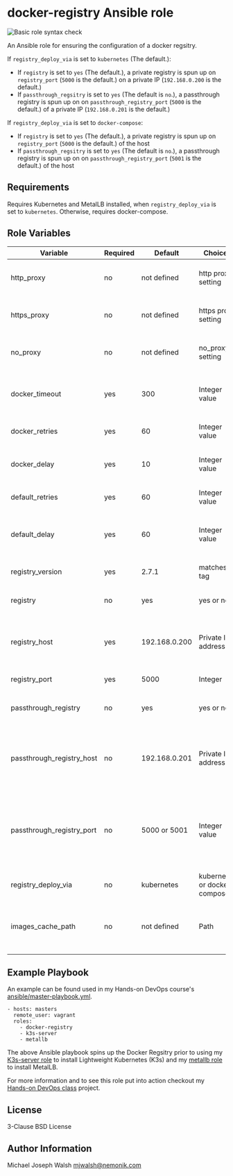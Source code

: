# docker-registry Ansible role

![Basic role syntax check](https://github.com/nemonik/docker-registry-role/workflows/Basic%20role%20syntax%20check/badge.svg)

An Ansible role for ensuring the configuration of a docker regsitry.  

If `registry_deploy_via` is set to `kubernetes` (The default.):
- If `registry` is set to `yes` (The default.), a private registry is spun up on `registry_port` (`5000` is the default.) on a private IP (`192.168.0.200` is the default.)
- If `passthrough_regsitry` is set to `yes` (The default is `no`.), a passthrough registry is spun up on on `passthrough_registry_port` (`5000` is the default.) of a private IP (`192.168.0.201` is the default.)

If `registry_deploy_via` is set to `docker-compose`:
- If `registry` is set to `yes` (The default.), a private registry is spun up on `registry_port` (`5000` is the default.) of the host
- If `passthrough_regsitry` is set to `yes` (The default is `no`.), a passthrough registry is spun up on on `passthrough_registry_port` (`5001` is the default.) of the host

## Requirements

Requires Kubernetes and MetalLB installed, when `registry_deploy_via` is set to `kubernetes`.  Otherwise, requires docker-compose.

## Role Variables

| Variable                  | Required | Default               | Choices                      | Comments                                                                                   |
|---------------------------|----------|-----------------------|------------------------------|--------------------------------------------------------------------------------------------|
| http_proxy                | no       | not defined           | http proxy setting           | Patches registry image for http_proxy                                                      |
| https_proxy               | no       | not defined           | https proxy setting          | Patches registry image for https_proxy                                                     |
| no_proxy                  | no       | not defined           | no_proxy setting             | Patches registry image for no_proxy                                                        |
| docker_timeout            | yes      | 300                   | Integer value                | Number of seconds before docker pull timeout                                               |
| docker_retries            | yes      | 60                    | Integer value                | Number of tries for docker pull                                                            |
| docker_delay              | yes      | 10                    | Integer value                | Delay in seconds between pull retries                                                      |
| default_retries           | yes      | 60                    | Integer value                | Default number of retries                                                                  |
| default_delay             | yes      | 60                    | Integer value                | Default delay in seconds between retries                                                   |
| registry_version          | yes      | 2.7.1                 | matches tag                  | Docker registry version                                                                    |
| registry                  | no       | yes                   | yes or no                    | spin up a private regsitry                                                                 |
| registry_host             | yes      | 192.168.0.200         | Private IP address           | IP address of the registry, if deployed via Kubernetes                                     |
| registry_port             | yes      | 5000                  | Integer                      | Port for the registry                                                                      |
| passthrough_registry      | no       | yes                   | yes or no                    | Also, create a passthrough registry                                                        |
| passthrough_registry_host | no       | 192.168.0.201         | Private IP address           | Use this ip if deployed via Kubernetes otherwise use the IP of the host                    |
| passthrough_registry_port | no       | 5000 or 5001          | Integer value                | Port for passthrough registry. 5001, if via docker-compose. Otherwise 5000, if Kuberenetes |
| registry_deploy_via       | no       | kubernetes            | kubernetes or docker-compose | how to spin up                                                                             |
| images_cache_path         | no       | not defined           | Path                         | Path to folder used to cache saved Docker images                                           |

## Example Playbook

An example can be found used in my Hands-on DevOps course's [ansible/master-playbook.yml](https://github.com/nemonik/hands-on-DevOps/blob/master/ansible/master-playbook.yml).

```
- hosts: masters
  remote_user: vagrant
  roles:
    - docker-registry
    - k3s-server
    - metallb
```

The above Ansible playbook spins up the Docker Regsitry prior to using my [K3s-server role](https://github.com/nemonik/k3s-server-role) to install Lightweight Kubernetes (K3s) and my [metallb role](https://github.com/nemonik/metallb-role) to install MetalLB.

For more information and to see this role put into action checkout my [Hands-on DevOps class](https://github.com/nemonik/hands-on-DevOps) project.

## License

3-Clause BSD License

## Author Information

Michael Joseph Walsh <mjwalsh@nemonik.com>
